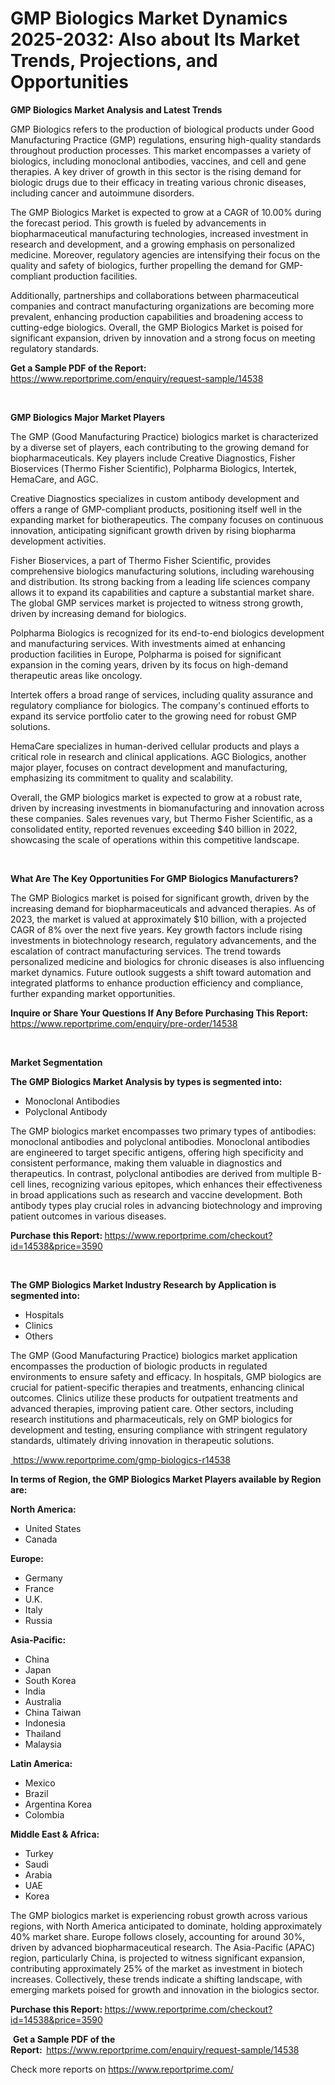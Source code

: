 <p><h1>GMP Biologics Market Dynamics 2025-2032: Also about Its Market Trends, Projections, and Opportunities</h1></p><p><strong>GMP Biologics Market Analysis and Latest Trends</strong></p>
<p><p>GMP Biologics refers to the production of biological products under Good Manufacturing Practice (GMP) regulations, ensuring high-quality standards throughout production processes. This market encompasses a variety of biologics, including monoclonal antibodies, vaccines, and cell and gene therapies. A key driver of growth in this sector is the rising demand for biologic drugs due to their efficacy in treating various chronic diseases, including cancer and autoimmune disorders. </p><p>The GMP Biologics Market is expected to grow at a CAGR of 10.00% during the forecast period. This growth is fueled by advancements in biopharmaceutical manufacturing technologies, increased investment in research and development, and a growing emphasis on personalized medicine. Moreover, regulatory agencies are intensifying their focus on the quality and safety of biologics, further propelling the demand for GMP-compliant production facilities. </p><p>Additionally, partnerships and collaborations between pharmaceutical companies and contract manufacturing organizations are becoming more prevalent, enhancing production capabilities and broadening access to cutting-edge biologics. Overall, the GMP Biologics Market is poised for significant expansion, driven by innovation and a strong focus on meeting regulatory standards.</p></p>
<p><strong>Get a Sample PDF of the Report:&nbsp;</strong> <a href="https://www.reportprime.com/enquiry/request-sample/14538?utm_campaign=3349&utm_medium=2&utm_source=Github&utm_content=ia&utm_term=20032025&utm_id=gmp-biologics">https://www.reportprime.com/enquiry/request-sample/14538</a></p>
<p>&nbsp;</p>
<p><strong>GMP Biologics Major Market Players</strong></p>
<p><p>The GMP (Good Manufacturing Practice) biologics market is characterized by a diverse set of players, each contributing to the growing demand for biopharmaceuticals. Key players include Creative Diagnostics, Fisher Bioservices (Thermo Fisher Scientific), Polpharma Biologics, Intertek, HemaCare, and AGC.</p><p>Creative Diagnostics specializes in custom antibody development and offers a range of GMP-compliant products, positioning itself well in the expanding market for biotherapeutics. The company focuses on continuous innovation, anticipating significant growth driven by rising biopharma development activities.</p><p>Fisher Bioservices, a part of Thermo Fisher Scientific, provides comprehensive biologics manufacturing solutions, including warehousing and distribution. Its strong backing from a leading life sciences company allows it to expand its capabilities and capture a substantial market share. The global GMP services market is projected to witness strong growth, driven by increasing demand for biologics.</p><p>Polpharma Biologics is recognized for its end-to-end biologics development and manufacturing services. With investments aimed at enhancing production facilities in Europe, Polpharma is poised for significant expansion in the coming years, driven by its focus on high-demand therapeutic areas like oncology.</p><p>Intertek offers a broad range of services, including quality assurance and regulatory compliance for biologics. The company's continued efforts to expand its service portfolio cater to the growing need for robust GMP solutions.</p><p>HemaCare specializes in human-derived cellular products and plays a critical role in research and clinical applications. AGC Biologics, another major player, focuses on contract development and manufacturing, emphasizing its commitment to quality and scalability.</p><p>Overall, the GMP biologics market is expected to grow at a robust rate, driven by increasing investments in biomanufacturing and innovation across these companies. Sales revenues vary, but Thermo Fisher Scientific, as a consolidated entity, reported revenues exceeding $40 billion in 2022, showcasing the scale of operations within this competitive landscape.</p></p>
<p>&nbsp;</p>
<p><strong>What Are The Key Opportunities For GMP Biologics Manufacturers?</strong></p>
<p><p>The GMP Biologics market is poised for significant growth, driven by the increasing demand for biopharmaceuticals and advanced therapies. As of 2023, the market is valued at approximately $10 billion, with a projected CAGR of 8% over the next five years. Key growth factors include rising investments in biotechnology research, regulatory advancements, and the escalation of contract manufacturing services. The trend towards personalized medicine and biologics for chronic diseases is also influencing market dynamics. Future outlook suggests a shift toward automation and integrated platforms to enhance production efficiency and compliance, further expanding market opportunities.</p></p>
<p><strong>Inquire or Share Your Questions If Any Before Purchasing This Report:</strong> <a href="https://www.reportprime.com/enquiry/pre-order/14538?utm_campaign=3349&utm_medium=2&utm_source=Github&utm_content=ia&utm_term=20032025&utm_id=gmp-biologics">https://www.reportprime.com/enquiry/pre-order/14538</a></p>
<p>&nbsp;</p>
<p><strong>Market Segmentation</strong></p>
<p><strong>The GMP Biologics Market Analysis by types is segmented into:</strong></p>
<p><ul><li>Monoclonal Antibodies</li><li>Polyclonal Antibody</li></ul></p>
<p><p>The GMP biologics market encompasses two primary types of antibodies: monoclonal antibodies and polyclonal antibodies. Monoclonal antibodies are engineered to target specific antigens, offering high specificity and consistent performance, making them valuable in diagnostics and therapeutics. In contrast, polyclonal antibodies are derived from multiple B-cell lines, recognizing various epitopes, which enhances their effectiveness in broad applications such as research and vaccine development. Both antibody types play crucial roles in advancing biotechnology and improving patient outcomes in various diseases.</p></p>
<p><strong>Purchase this Report:&nbsp;</strong><a href="https://www.reportprime.com/checkout?id=14538&price=3590&utm_campaign=3349&utm_medium=2&utm_source=Github&utm_content=ia&utm_term=20032025&utm_id=gmp-biologics">https://www.reportprime.com/checkout?id=14538&price=3590</a></p>
<p>&nbsp;</p>
<p><strong>The GMP Biologics Market Industry Research by Application is segmented into:</strong></p>
<p><ul><li>Hospitals</li><li>Clinics</li><li>Others</li></ul></p>
<p><p>The GMP (Good Manufacturing Practice) biologics market application encompasses the production of biologic products in regulated environments to ensure safety and efficacy. In hospitals, GMP biologics are crucial for patient-specific therapies and treatments, enhancing clinical outcomes. Clinics utilize these products for outpatient treatments and advanced therapies, improving patient care. Other sectors, including research institutions and pharmaceuticals, rely on GMP biologics for development and testing, ensuring compliance with stringent regulatory standards, ultimately driving innovation in therapeutic solutions.</p></p>
<p><a href="https://www.reportprime.com/gmp-biologics-r14538?utm_campaign=3349&utm_medium=2&utm_source=Github&utm_content=ia&utm_term=20032025&utm_id=gmp-biologics">&nbsp;https://www.reportprime.com/gmp-biologics-r14538</a></p>
<p><strong>In terms of Region, the GMP Biologics Market Players available by Region are:</strong></p>
<p>
    <p> <strong> North America: </strong>
        <ul>
            <li>United States</li>
            <li>Canada</li>
        </ul>
        </p> 
    <p> <strong> Europe: </strong>
        <ul>
            <li>Germany</li>
            <li>France</li>
            <li>U.K.</li>
            <li>Italy</li>
            <li>Russia</li>
        </ul>
        </p> 
    <p> <strong> Asia-Pacific: </strong>
        <ul>
            <li>China</li>
            <li>Japan</li>
            <li>South Korea</li>
            <li>India</li>
            <li>Australia</li>
            <li>China Taiwan</li>
            <li>Indonesia</li>
            <li>Thailand</li>
            <li>Malaysia</li>
        </ul>
        </p> 
    <p> <strong> Latin America: </strong>
        <ul>
            <li>Mexico</li>
            <li>Brazil</li>
            <li>Argentina Korea</li>
            <li>Colombia</li>
        </ul>
        </p> 
    <p> <strong> Middle East & Africa: </strong>
        <ul>
            <li>Turkey</li>
            <li>Saudi</li>
            <li>Arabia</li>
            <li>UAE</li>
            <li>Korea</li>
        </ul>
    </p>
    </p>
<p><p>The GMP biologics market is experiencing robust growth across various regions, with North America anticipated to dominate, holding approximately 40% market share. Europe follows closely, accounting for around 30%, driven by advanced biopharmaceutical research. The Asia-Pacific (APAC) region, particularly China, is projected to witness significant expansion, contributing approximately 25% of the market as investment in biotech increases. Collectively, these trends indicate a shifting landscape, with emerging markets poised for growth and innovation in the biologics sector.</p></p>
<p><strong>Purchase this Report: </strong><a href="https://www.reportprime.com/checkout?id=14538&price=3590&utm_campaign=3349&utm_medium=2&utm_source=Github&utm_content=ia&utm_term=20032025&utm_id=gmp-biologics">https://www.reportprime.com/checkout?id=14538&price=3590</a></p>
<p>&nbsp;<strong>Get a Sample PDF of the Report:&nbsp;&nbsp;</strong><a href="https://www.reportprime.com/enquiry/request-sample/14538?utm_campaign=3349&utm_medium=2&utm_source=Github&utm_content=ia&utm_term=20032025&utm_id=gmp-biologics">https://www.reportprime.com/enquiry/request-sample/14538</a></p>
<p><strong></strong></p>
<p>Check more reports on <a href="https://www.reportprime.com/?utm_campaign=3349&utm_medium=2&utm_source=Github&utm_content=ia&utm_term=20032025&utm_id=gmp-biologics">https://www.reportprime.com/</a></p>